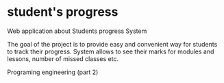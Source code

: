 # student's progress 
Web application about Students progress System

The goal of the project is to provide easy and convenient way for students to track their progress. System allows to see their marks for modules and lessons, number of missed classes etc.

Programing engineering (part 2)
